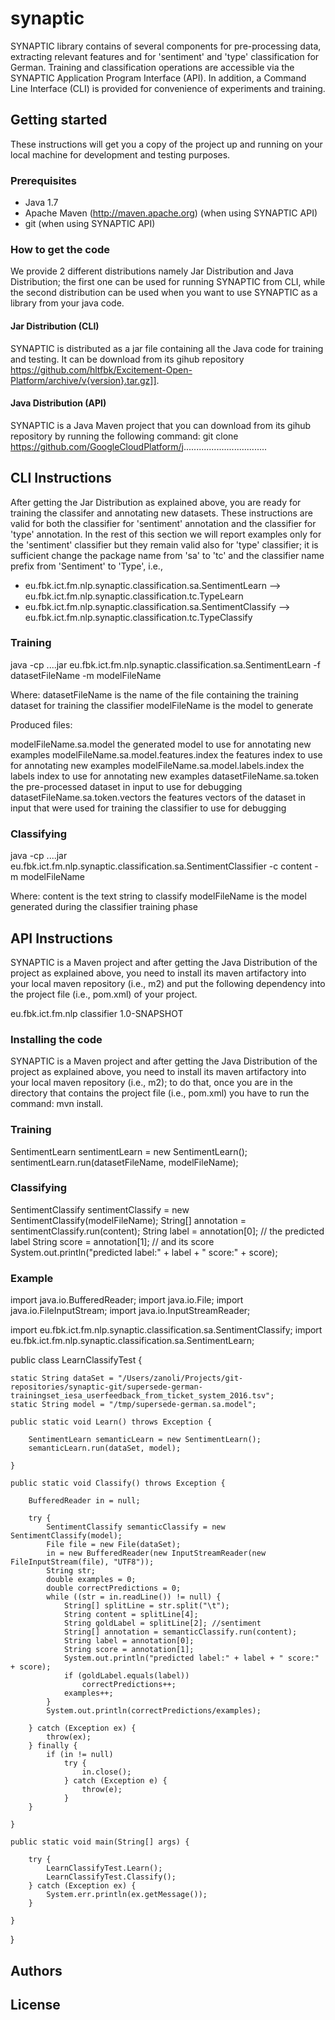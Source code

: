 # synaptic

SYNAPTIC library contains of several components for pre-processing data, extracting relevant features and for 'sentiment' and 'type' classification for German.
Training and classification operations are accessible via the SYNAPTIC Application Program Interface (API). In addition, a Command Line Interface (CLI) is provided for convenience of experiments and training.

## Getting started

These instructions will get you a copy of the project up and running on your local machine for development and testing purposes.

### Prerequisites

- Java 1.7
- Apache Maven (http://maven.apache.org) (when using SYNAPTIC API)
- git (when using SYNAPTIC API)

### How to get the code

We provide 2 different distributions namely Jar Distribution and Java Distribution; the first one can be used for running SYNAPTIC from CLI, while the second distribution can be used when you want to use SYNAPTIC as a library from your java code.

#### Jar Distribution (CLI)

SYNAPTIC is distributed as a jar file containing all the Java code for training and testing. It can be download from its gihub repository https://github.com/hltfbk/Excitement-Open-Platform/archive/v{version}.tar.gz]]. 

#### Java Distribution (API)

SYNAPTIC is a Java Maven project that you can download from its gihub repository by running the following command:
git clone https://github.com/GoogleCloudPlatform/j.................................


## CLI Instructions

After getting the Jar Distribution as explained above, you are ready for training the classifer and annotating new datasets. These instructions are valid for both the classifier for 'sentiment' annotation and the classifier for 'type' annotation. In the rest of this section we will report examples only for the 'sentiment' classifier but they remain valid also for 'type' classifier; it is sufficient change the package name from 'sa' to 'tc' and the classifier name prefix from 'Sentiment' to 'Type', i.e.,

- eu.fbk.ict.fm.nlp.synaptic.classification.sa.SentimentLearn --> eu.fbk.ict.fm.nlp.synaptic.classification.tc.TypeLearn
- eu.fbk.ict.fm.nlp.synaptic.classification.sa.SentimentClassify --> eu.fbk.ict.fm.nlp.synaptic.classification.tc.TypeClassify

### Training

java -cp ....jar eu.fbk.ict.fm.nlp.synaptic.classification.sa.SentimentLearn -f datasetFileName -m modelFileName

Where:
	datasetFileName is the name of the file containing the training dataset for training the classifier 
 	modelFileName is the model to generate

Produced files:
 	
modelFileName.sa.model					the generated model to use for annotating new examples
modelFileName.sa.model.features.index	the features index to use for annotating new examples
modelFileName.sa.model.labels.index		the labels index to use for annotating new examples
datasetFileName.sa.token				the pre-processed dataset in input to use for debugging
datasetFileName.sa.token.vectors		the features vectors of the dataset in input that were used for training the classifier to use for debugging

### Classifying

java -cp ....jar eu.fbk.ict.fm.nlp.synaptic.classification.sa.SentimentClassifier -c content -m modelFileName

Where: 
	content is the text string to classify 
	modelFileName is the model generated during the classifier training phase


## API Instructions

SYNAPTIC is a Maven project and after getting the Java Distribution of the project as explained above, you need to install its maven artifactory into your local maven repository (i.e., m2) and put the following dependency into the project file (i.e., pom.xml) of your project.

<dependency>
	<groupId>eu.fbk.ict.fm.nlp</groupId>
	<artifactId>classifier</artifactId>
	<version>1.0-SNAPSHOT</version>
</dependency>

### Installing the code

SYNAPTIC is a Maven project and after getting the Java Distribution of the project as explained above, you need to install its maven artifactory into your local maven repository (i.e., m2); to do that, once you are in the directory that contains the project file (i.e., pom.xml) you have to run the command: mvn install.

### Training

SentimentLearn sentimentLearn = new SentimentLearn();
sentimentLearn.run(datasetFileName, modelFileName);

### Classifying

SentimentClassify sentimentClassify = new SentimentClassify(modelFileName);
String[] annotation = sentimentClassify.run(content); 
String label = annotation[0]; // the predicted label
String score = annotation[1]; // and its score
System.out.println("predicted label:" + label + " score:" + score);

### Example


import java.io.BufferedReader;
import java.io.File;
import java.io.FileInputStream;
import java.io.InputStreamReader;

import eu.fbk.ict.fm.nlp.synaptic.classification.sa.SentimentClassify;
import eu.fbk.ict.fm.nlp.synaptic.classification.sa.SentimentLearn;

public class LearnClassifyTest {

	static String dataSet = "/Users/zanoli/Projects/git-repositories/synaptic-git/supersede-german-trainingset_iesa_userfeedback_from_ticket_system_2016.tsv";
	static String model = "/tmp/supersede-german.sa.model";

	public static void Learn() throws Exception {

		SentimentLearn semanticLearn = new SentimentLearn();
		semanticLearn.run(dataSet, model);

	}

	public static void Classify() throws Exception {

		BufferedReader in = null;

		try {
			SentimentClassify semanticClassify = new SentimentClassify(model);
			File file = new File(dataSet);
			in = new BufferedReader(new InputStreamReader(new FileInputStream(file), "UTF8"));
			String str;
			double examples = 0;
			double correctPredictions = 0;
			while ((str = in.readLine()) != null) {
				String[] splitLine = str.split("\t");
				String content = splitLine[4];
				String goldLabel = splitLine[2]; //sentiment
				String[] annotation = semanticClassify.run(content);
				String label = annotation[0];
				String score = annotation[1];
				System.out.println("predicted label:" + label + " score:" + score);
				if (goldLabel.equals(label))
					correctPredictions++;
				examples++;
			}
			System.out.println(correctPredictions/examples);
			
		} catch (Exception ex) {
			throw(ex);
		} finally {
			if (in != null)
				try {
					in.close();
				} catch (Exception e) {
					throw(e);
				}
		}

	}

	public static void main(String[] args) {

		try {
			LearnClassifyTest.Learn();
			LearnClassifyTest.Classify();
		} catch (Exception ex) {
			System.err.println(ex.getMessage());
		}

	}

}



## Authors

## License
